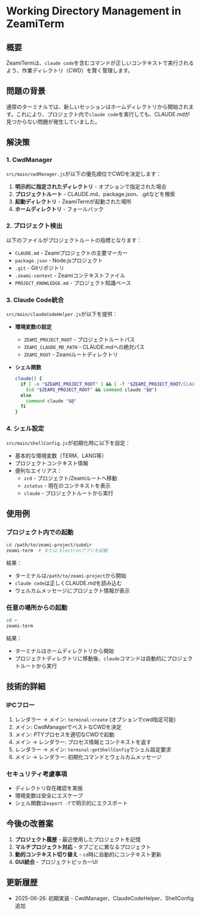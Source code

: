 # Working Directory Management in ZeamiTerm

## 概要

ZeamiTermは、`claude code`を含むコマンドが正しいコンテキストで実行されるよう、作業ディレクトリ（CWD）を賢く管理します。

## 問題の背景

通常のターミナルでは、新しいセッションはホームディレクトリから開始されます。これにより、プロジェクト内で`claude code`を実行しても、CLAUDE.mdが見つからない問題が発生していました。

## 解決策

### 1. CwdManager

`src/main/cwdManager.js`が以下の優先順位でCWDを決定します：

1. **明示的に指定されたディレクトリ** - オプションで指定された場合
2. **プロジェクトルート** - CLAUDE.md、package.json、.gitなどを検索
3. **起動ディレクトリ** - ZeamiTermが起動された場所
4. **ホームディレクトリ** - フォールバック

### 2. プロジェクト検出

以下のファイルがプロジェクトルートの指標となります：
- `CLAUDE.md` - Zeamiプロジェクトの主要マーカー
- `package.json` - Node.jsプロジェクト
- `.git` - Gitリポジトリ
- `.zeami-context` - Zeamiコンテキストファイル
- `PROJECT_KNOWLEDGE.md` - プロジェクト知識ベース

### 3. Claude Code統合

`src/main/claudeCodeHelper.js`が以下を提供：

- **環境変数の設定**
  - `ZEAMI_PROJECT_ROOT` - プロジェクトルートパス
  - `ZEAMI_CLAUDE_MD_PATH` - CLAUDE.mdへの絶対パス
  - `ZEAMI_ROOT` - Zeamiルートディレクトリ

- **シェル関数**
  ```bash
  claude() {
    if [ -n "$ZEAMI_PROJECT_ROOT" ] && [ -f "$ZEAMI_PROJECT_ROOT/CLAUDE.md" ]; then
      (cd "$ZEAMI_PROJECT_ROOT" && command claude "$@")
    else
      command claude "$@"
    fi
  }
  ```

### 4. シェル設定

`src/main/shellConfig.js`が初期化時に以下を設定：

- 基本的な環境変数（TERM、LANG等）
- プロジェクトコンテキスト情報
- 便利なエイリアス：
  - `zcd` - プロジェクト/Zeamiルートへ移動
  - `zstatus` - 現在のコンテキストを表示
  - `claude` - プロジェクトルートから実行

## 使用例

### プロジェクト内での起動

```bash
cd /path/to/zeami-project/subdir
zeami-term  # または Electronアプリを起動
```

結果：
- ターミナルは`/path/to/zeami-project`から開始
- `claude code`は正しくCLAUDE.mdを読み込む
- ウェルカムメッセージにプロジェクト情報が表示

### 任意の場所からの起動

```bash
cd ~
zeami-term
```

結果：
- ターミナルはホームディレクトリから開始
- プロジェクトディレクトリに移動後、`claude`コマンドは自動的にプロジェクトルートから実行

## 技術的詳細

### IPCフロー

1. レンダラー → メイン: `terminal:create` (オプションでcwd指定可能)
2. メイン: CwdManagerでベストなCWDを決定
3. メイン: PTYプロセスを適切なCWDで起動
4. メイン → レンダラー: プロセス情報とコンテキストを返す
5. レンダラー → メイン: `terminal:getShellConfig`でシェル設定要求
6. メイン → レンダラー: 初期化コマンドとウェルカムメッセージ

### セキュリティ考慮事項

- ディレクトリ存在確認を実施
- 環境変数は安全にエスケープ
- シェル関数は`export -f`で明示的にエクスポート

## 今後の改善案

1. **プロジェクト履歴** - 最近使用したプロジェクトを記憶
2. **マルチプロジェクト対応** - タブごとに異なるプロジェクト
3. **動的コンテキスト切り替え** - `cd`時に自動的にコンテキスト更新
4. **GUI統合** - プロジェクトピッカーUI

## 更新履歴

- 2025-06-26: 初期実装 - CwdManager、ClaudeCodeHelper、ShellConfig追加